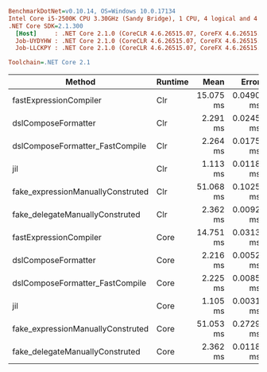 ``` ini

BenchmarkDotNet=v0.10.14, OS=Windows 10.0.17134
Intel Core i5-2500K CPU 3.30GHz (Sandy Bridge), 1 CPU, 4 logical and 4 physical cores
.NET Core SDK=2.1.300
  [Host]     : .NET Core 2.1.0 (CoreCLR 4.6.26515.07, CoreFX 4.6.26515.06), 64bit RyuJIT
  Job-UYDYHW : .NET Core 2.1.0 (CoreCLR 4.6.26515.07, CoreFX 4.6.26515.06), 64bit RyuJIT
  Job-LLCKPY : .NET Core 2.1.0 (CoreCLR 4.6.26515.07, CoreFX 4.6.26515.06), 64bit RyuJIT

Toolchain=.NET Core 2.1  

```
|                            Method | Runtime |      Mean |     Error |    StdDev |       Min |       Max |    Median | Rank |     Gen 0 |    Gen 1 |   Gen 2 |  Allocated |
|---------------------------------- |-------- |----------:|----------:|----------:|----------:|----------:|----------:|-----:|----------:|---------:|--------:|-----------:|
|            fastExpressionCompiler |     Clr | 15.075 ms | 0.0490 ms | 0.0458 ms | 15.002 ms | 15.143 ms | 15.059 ms |    9 |  625.0000 | 171.8750 | 46.8750 | 2489.78 KB |
|               dslComposeFormatter |     Clr |  2.291 ms | 0.0245 ms | 0.0229 ms |  2.269 ms |  2.333 ms |  2.284 ms |    6 |  226.5625 |  62.5000 | 58.5938 |  856.92 KB |
|   dslComposeFormatter_FastCompile |     Clr |  2.264 ms | 0.0175 ms | 0.0164 ms |  2.244 ms |  2.297 ms |  2.260 ms |    5 |  226.5625 |  62.5000 | 58.5938 |  856.92 KB |
|                               jil |     Clr |  1.113 ms | 0.0118 ms | 0.0110 ms |  1.103 ms |  1.138 ms |  1.108 ms |    2 |  109.3750 |  54.6875 | 54.6875 |  505.95 KB |
| fake_expressionManuallyConstruted |     Clr | 51.068 ms | 0.1025 ms | 0.0959 ms | 50.906 ms | 51.214 ms | 51.088 ms |   10 | 1687.5000 | 437.5000 |       - | 6164.08 KB |
|   fake_delegateManuallyConstruted |     Clr |  2.362 ms | 0.0092 ms | 0.0086 ms |  2.349 ms |  2.382 ms |  2.359 ms |    7 |  406.2500 |  78.1250 | 58.5938 | 1494.55 KB |
|            fastExpressionCompiler |    Core | 14.751 ms | 0.0313 ms | 0.0293 ms | 14.715 ms | 14.821 ms | 14.745 ms |    8 |  625.0000 | 171.8750 | 46.8750 | 2489.78 KB |
|               dslComposeFormatter |    Core |  2.216 ms | 0.0052 ms | 0.0049 ms |  2.207 ms |  2.222 ms |  2.218 ms |    3 |  226.5625 |  62.5000 | 58.5938 |  856.92 KB |
|   dslComposeFormatter_FastCompile |    Core |  2.225 ms | 0.0085 ms | 0.0079 ms |  2.212 ms |  2.237 ms |  2.225 ms |    4 |  226.5625 |  62.5000 | 58.5938 |  856.92 KB |
|                               jil |    Core |  1.105 ms | 0.0031 ms | 0.0027 ms |  1.100 ms |  1.108 ms |  1.105 ms |    1 |  109.3750 |  54.6875 | 54.6875 |  505.95 KB |
| fake_expressionManuallyConstruted |    Core | 51.053 ms | 0.2729 ms | 0.2553 ms | 50.739 ms | 51.523 ms | 51.066 ms |   10 | 1687.5000 | 437.5000 |       - | 6164.08 KB |
|   fake_delegateManuallyConstruted |    Core |  2.362 ms | 0.0118 ms | 0.0105 ms |  2.341 ms |  2.382 ms |  2.363 ms |    7 |  406.2500 |  78.1250 | 58.5938 | 1494.55 KB |
